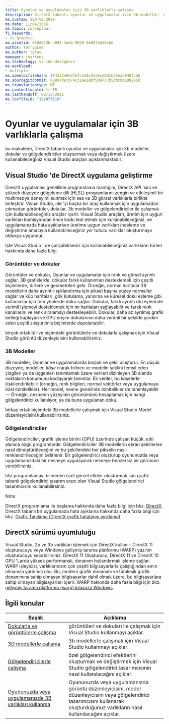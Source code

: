 ```yaml
---
title: Oyunlar ve uygulamalar için 3B varlıklarla çalışma
description: DirectX tabanlı oyunlar ve uygulamalar için 3b modeller, dokular ve gölgelendiriciler oluşturmak veya değiştirmek üzere kullanabileceğiniz Visual Studio araçları hakkında bilgi edinin.
ms.custom: SEO-VS-2020
ms.date: 11/04/2016
ms.topic: conceptual
f1_keywords:
- vs.graphics
ms.assetid: 910d673b-c884-4eeb-9928-0e89f3d38cb6
author: TerryGLee
ms.author: tglee
manager: jmartens
ms.technology: vs-ide-designers
ms.workload:
- multiple
ms.openlocfilehash: 1f4332e8eefb4c1d8c2ea5ce8d1b25eab840fcdd
ms.sourcegitcommit: 68897da7d74c31ae1ebf5d47c7b5ddc9b108265b
ms.translationtype: MT
ms.contentlocale: tr-TR
ms.lasthandoff: 08/13/2021
ms.locfileid: "122073610"
---
```

# <a name="work-with-3d-assets-for-games-and-apps"></a>Oyunlar ve uygulamalar için 3B varlıklarla çalışma

bu makalede, DirectX tabanlı oyunlar ve uygulamalar için 3b modeller, dokular ve gölgelendiriciler oluşturmak veya değiştirmek üzere kullanabileceğiniz Visual Studio araçları açıklanmaktadır.

## <a name="directx-app-development-in-visual-studio"></a>Visual Studio 'de DirectX uygulama geliştirme

DirectX uygulaması genellikle programlama mantığını, DirectX API 'sini ve yüksek düzeyde gölgeleme dili (HLSL) programlarını zengin ve etkileşimli bir multimedya deneyimi sunmak için ses ve 3B görsel varlıklarla birlikte birleştirir. Visual Studio, ıde 'yi başka bir araç kullanmak için uygulamadan çıkmadan görüntüler, dokular, 3b modeller ve gölgelendiriciler ile çalışmak için kullanabileceğiniz araçlar içerir. Visual Studio araçları, üretim için uygun varlıkları komisyondan önce kodu test etmek için kullanabileceğiniz, ve uygulamanızda hata ayıklarken üretime uygun varlıkları inceleme ve değiştirme amacıyla kullanabileceğiniz *yer tutucu* varlıklar oluşturmaya oldukça uygundur.

İşte Visual Studio ' de çalışabilmeniz için kullanabileceğiniz varlıkların türleri hakkında daha fazla bilgi.

### <a name="images-and-textures"></a>Görüntüler ve dokular

Görüntüler ve dokular, Oyunlar ve uygulamalar için renk ve görsel ayrıntı sağlar. 3B grafiklerde, dokular farklı kullanımları desteklemek için çeşitli biçimlerde, türlere ve geometrileri gelir. Örneğin, normal haritalar 3B modellerin daha ayrıntılı ışıklandırma için piksel başına yüzey normaller sağlar ve küp haritaları, gök kutulama, yansıma ve küresel doku eşleme gibi kullanımlar için tüm yönlerde doku sağlar. Dokular, farklı ayrıntı düzeylerinde verimli işlemeyi desteklemek için mı haritaları sağlayabilir ve farklı renk kanallarını ve renk sıralamayı destekleyebilir. Dokular, daha az ayrılmış grafik belleği kaplayan ve GPU erişim dokularının daha verimli bir şekilde yardım eden çeşitli sıkıştırılmış biçimlerde depolanabilir.

birçok ortak tür ve biçimdeki görüntülerle ve dokularla çalışmak için Visual Studio görüntü düzenleyicisini kullanabilirsiniz.

### <a name="3d-models"></a>3B Modeller

3B modeller, Oyunlar ve uygulamalarda boşluk ve şekil oluşturur. En düşük düzeyde, modeller, *köşe* olarak bilinen ve modelin şeklini temsil eden çizgileri ya da üçgenleri tanımlamak üzere verileri dizinleyen 3B alanda noktaların konumunu kodlayarak tanımlar. Ek veriler, bu köşelerle ilişkilendirilebilir (örneğin, renk bilgileri, normal vektörler veya uygulamaya özel öznitelikler). Her model, nesne genelinde öznitelikler de tanımlayabilir — Örneğin, nesnenin yüzeyinin görünümünü hesaplamak için hangi gölgelendirici kullanılıyor, ya da buna uygulanan doku.

birkaç ortak biçimdeki 3b modellerle çalışmak için Visual Studio Model düzenleyicisini kullanabilirsiniz.

### <a name="shaders"></a>Gölgelendiriciler

Gölgelendiriciler, grafik işleme birimi (GPU) üzerinde çalışan küçük, etki alanına özgü programlardır. Gölgelendiriciler 3B modellerin ekran şekillerine nasıl dönüştürüleceğini ve bu şekillerdeki her pikselin nasıl renklendirileceğini belirlenir. Bir gölgelendirici oluşturup oyununuzda veya uygulamanızdaki bir nesneye uygulayarak nesneye benzersiz bir görünüm verebilirsiniz.

hlsl programlamayı bilmeden özel görsel etkiler oluşturmak için grafik tabanlı gölgelendirici tasarım aracı olan Visual Studio gölgelendirici tasarımcısını kullanabilirsiniz.

> [!NOTE]
> DirectX programlama ile başlama hakkında daha fazla bilgi için bkz. [DirectX](/windows/win32/directx). DirectX tabanlı bir uygulamada hata ayıklama hakkında daha fazla bilgi için bkz. [Grafik Tanılama (DirectX grafik hatalarını ayıklama)](../debugger/graphics/visual-studio-graphics-diagnostics.md).

## <a name="directx-version-compatibility"></a>DirectX sürümü uyumluluğu

Visual Studio, 2b ve 3b varlıkları işlemek için DirectX kullanır. DirectX 11 oluşturucuyu veya Windows gelişmiş tarama platformu (WARP) yazılım oluşturucuyu seçebilirsiniz. DirectX 11 Oluşturucu, DirectX 11 ve DirectX 10 GPU 'Larda yüksek performanslı, donanım hızlandırmalı işleme sağlar. WARP işleyicisi, varlıklarınızın çok çeşitli bilgisayarlarla çalıştığından emin olmanıza yardımcı olur. Bu, modern grafik donanımı ve tümleşik grafik donanımına sahip olmayan bilgisayarlar dahil olmak üzere, bu bilgisayarlara sahip olmayan bilgisayarları içerir. WARP hakkında daha fazla bilgi için bkz. [gelişmiş tarama platformu (warp) kılavuzu Windows](/windows/win32/direct3darticles/directx-warp).

## <a name="related-topics"></a>İlgili konular

|Başlık|Açıklama|
|-----------|-----------------|
|[Dokularla ve görüntülerle çalışma](../designers/working-with-textures-and-images.md)|görüntüleri ve dokuları ile çalışmak için Visual Studio kullanmayı açıklar.|
|[3D modellerle çalışma](../designers/working-with-3-d-models.md)|3b modellerle çalışmak için Visual Studio kullanmayı açıklar.|
|[Gölgelendiricilerle çalışma](../designers/working-with-shaders.md)|özel gölgelendirici efektlerini oluşturmak ve değiştirmek için Visual Studio gölgelendirici tasarımcısının nasıl kullanılacağını açıklar.|
|[Oyununuzda veya uygulamanızda 3B varlıkları kullanma](../designers/using-3-d-assets-in-your-game-or-app.md)|Oyununuzda veya uygulamanızda görüntü düzenleyicisini, model düzenleyicisini veya gölgelendirici tasarımcısını kullanarak oluşturduğunuz varlıkların nasıl kullanılacağını açıklar.|
